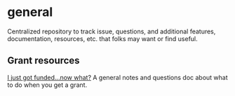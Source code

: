 # general

Centralized repository to track issue, questions, and additional features, documentation, resources, etc. that folks may want or find useful.

## Grant resources
[I just got funded...now what?](https://docs.google.com/document/d/11ygyTTkAn4MwhKFD7Y2XUisAF7Pik0OTQV2G_y3dKAE/edit?usp=sharing) A general notes and questions doc about what to do when you get a grant.
